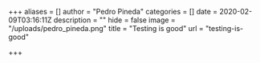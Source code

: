 +++
aliases = []
author = "Pedro Pineda"
categories = []
date = 2020-02-09T03:16:11Z
description = ""
hide = false
image = "/uploads/pedro_pineda.png"
title = "Testing is good"
url = "testing-is-good"

+++
